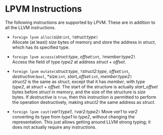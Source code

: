 # LPVM Instructions #

The following instructions are supported by LPVM.  These are in addition to all
the LLVM instructions.

* `foreign lpvm alloc(`*size:*`int`, `?`*struct:type*`)`  
   Allocate (at least) *size* bytes of memory and store the address in
   *struct*, which has its specified type.

* `foreign lpvm access(`*struct:type*, *offset:*`int`, `?`*member:type2*`)`  
   Access the field of type *type2* at address *struct* + *offset*.

* `foreign lpvm mutate(`*struct:type*, `?`*struct2:type*,
                        *offset:*`int`, *destructive*:`bool`,
                        *size:`int`, *start_offset:*`int`, *member:type2*`)`  
   *struct2* is the same as *struct*, except that it has *member*, with type
   *type2*, at *struct* + *offset*.  The start of the
   structure is actually *start_offset* bytes before *struct* in memory, and the
   size of the structure is *size* bytes.
   If *destructive* is `true`, then this instruction is permitted to
   perform the operation destructively, making *struct2* the same address
   as *struct*.

* `foreign lpvm cast(`*var1:type1*, `?`*var2:type2*`)`
  Move *var1* to *var2* converting its type from *type1* to *type2*, without
  changing the representation.  This just allows getting around LLVM strong
  typing; it does not actually require any instructions.

